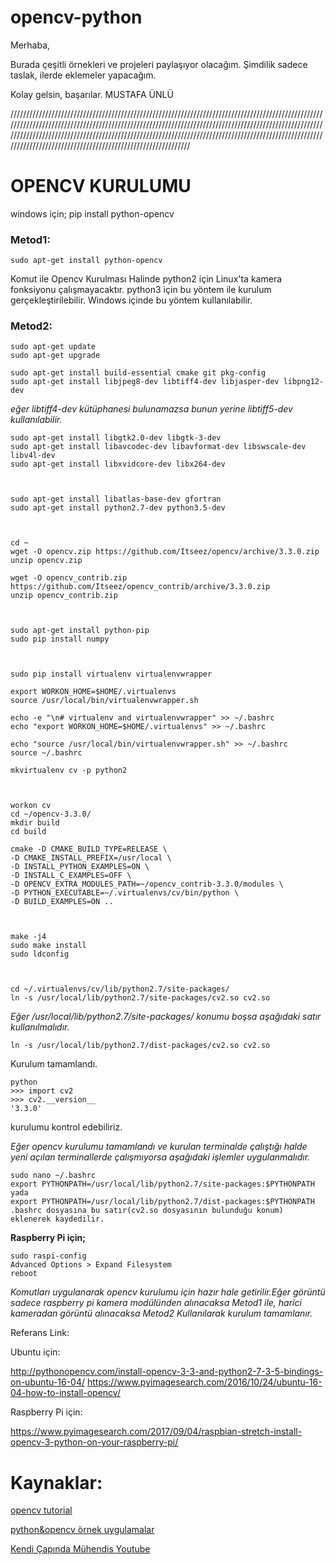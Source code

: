 # opencv-python
Merhaba,

Burada çeşitli örnekleri ve projeleri paylaşıyor olacağım.
Şimdilik sadece taslak, ilerde eklemeler yapacağım.

Kolay gelsin, başarılar.
MUSTAFA ÜNLÜ



//////////////////////////////////////////////////////////////////////////////////////////////////////////////////////////////////////////////////////////////////////////////////////////////////////////////////////////////////////////////////////////////////////////////////////////////////////////////////////////////////////////////////////////////////

# OPENCV KURULUMU

windows için; pip install python-opencv

### Metod1:
	sudo apt-get install python-opencv
Komut ile Opencv Kurulması Halinde python2 için Linux'ta kamera fonksiyonu çalışmayacaktır. python3 için bu yöntem ile kurulum gerçekleştirilebilir. Windows içinde bu yöntem kullanılabilir.

### Metod2:
	sudo apt-get update
	sudo apt-get upgrade

	sudo apt-get install build-essential cmake git pkg-config
	sudo apt-get install libjpeg8-dev libtiff4-dev libjasper-dev libpng12-dev	

*eğer libtiff4-dev kütüphanesi bulunamazsa bunun yerine libtiff5-dev kullanılabilir.*

	sudo apt-get install libgtk2.0-dev libgtk-3-dev
	sudo apt-get install libavcodec-dev libavformat-dev libswscale-dev libv4l-dev
	sudo apt-get install libxvidcore-dev libx264-dev



	sudo apt-get install libatlas-base-dev gfortran
	sudo apt-get install python2.7-dev python3.5-dev



	cd ~
	wget -O opencv.zip https://github.com/Itseez/opencv/archive/3.3.0.zip
	unzip opencv.zip
	
	wget -O opencv_contrib.zip https://github.com/Itseez/opencv_contrib/archive/3.3.0.zip
	unzip opencv_contrib.zip



	sudo apt-get install python-pip
	sudo pip install numpy



	sudo pip install virtualenv virtualenvwrapper
	
	export WORKON_HOME=$HOME/.virtualenvs
	source /usr/local/bin/virtualenvwrapper.sh
	
	echo -e "\n# virtualenv and virtualenvwrapper" >> ~/.bashrc
	echo "export WORKON_HOME=$HOME/.virtualenvs" >> ~/.bashrc
	
	echo "source /usr/local/bin/virtualenvwrapper.sh" >> ~/.bashrc
	source ~/.bashrc

	mkvirtualenv cv -p python2



	workon cv
	cd ~/opencv-3.3.0/
	mkdir build
	cd build

	cmake -D CMAKE_BUILD_TYPE=RELEASE \
	-D CMAKE_INSTALL_PREFIX=/usr/local \
	-D INSTALL_PYTHON_EXAMPLES=ON \
	-D INSTALL_C_EXAMPLES=OFF \
	-D OPENCV_EXTRA_MODULES_PATH=~/opencv_contrib-3.3.0/modules \
	-D PYTHON_EXECUTABLE=~/.virtualenvs/cv/bin/python \
	-D BUILD_EXAMPLES=ON ..



	make -j4
	sudo make install
	sudo ldconfig



	cd ~/.virtualenvs/cv/lib/python2.7/site-packages/
	ln -s /usr/local/lib/python2.7/site-packages/cv2.so cv2.so

*Eğer /usr/local/lib/python2.7/site-packages/ konumu boşsa aşağıdaki satır kullanılmalıdır.*

	ln -s /usr/local/lib/python2.7/dist-packages/cv2.so cv2.so

Kurulum tamamlandı.

	python
	>>> import cv2
	>>> cv2.__version__
	'3.3.0'

kurulumu kontrol edebiliriz.


*Eğer opencv kurulumu tamamlandı ve kurulan terminalde çalıştığı halde 
yeni açılan terminallerde çalışmıyorsa aşağıdaki işlemler uygulanmalıdır.*

	sudo nano ~/.bashrc
	export PYTHONPATH=/usr/local/lib/python2.7/site-packages:$PYTHONPATH yada
	export PYTHONPATH=/usr/local/lib/python2.7/dist-packages:$PYTHONPATH 
	.bashrc dosyasına bu satır(cv2.so dosyasının bulunduğu konum) eklenerek kaydedilir.

**Raspberry Pi için;**

	sudo raspi-config
	Advanced Options > Expand Filesystem
	reboot

*Komutları uygulanarak opencv kurulumu için hazır hale getirilir.Eğer görüntü sadece raspberry pi kamera modülünden alınacaksa Metod1 ile, harici kameradan görüntü alınacaksa Metod2 Kullanılarak kurulum tamamlanır.*

Referans Link:

Ubuntu için:

http://pythonopencv.com/install-opencv-3-3-and-python2-7-3-5-bindings-on-ubuntu-16-04/
https://www.pyimagesearch.com/2016/10/24/ubuntu-16-04-how-to-install-opencv/

Raspberry Pi için:

https://www.pyimagesearch.com/2017/09/04/raspbian-stretch-install-opencv-3-python-on-your-raspberry-pi/


# Kaynaklar:


[opencv tutorial](https://docs.opencv.org/trunk/d6/d00/tutorial_py_root.html)

[python&opencv örnek uygulamalar](https://www.pyimagesearch.com/)

[Kendi Çapında Mühendis Youtube](https://www.youtube.com/channel/UCPRVTWjGKrByBG_1HpheRVA/)
